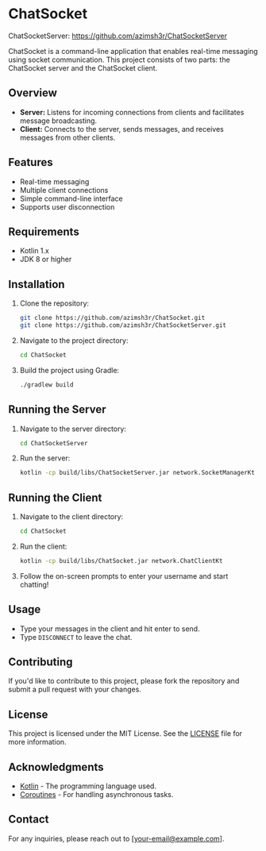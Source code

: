 # ChatSocket

ChatSocketServer: https://github.com/azimsh3r/ChatSocketServer

ChatSocket is a command-line application that enables real-time messaging using socket communication. This project consists of two parts: the ChatSocket server and the ChatSocket client.

## Overview

- **Server:** Listens for incoming connections from clients and facilitates message broadcasting.
- **Client:** Connects to the server, sends messages, and receives messages from other clients.

## Features

- Real-time messaging
- Multiple client connections
- Simple command-line interface
- Supports user disconnection

## Requirements

- Kotlin 1.x
- JDK 8 or higher

## Installation

1. Clone the repository:
    ```bash
    git clone https://github.com/azimsh3r/ChatSocket.git
    git clone https://github.com/azimsh3r/ChatSocketServer.git
    ```

2. Navigate to the project directory:
    ```bash
    cd ChatSocket
    ```

3. Build the project using Gradle:
    ```bash
    ./gradlew build
    ```

## Running the Server

1. Navigate to the server directory:
    ```bash
    cd ChatSocketServer
    ```

2. Run the server:
    ```bash
    kotlin -cp build/libs/ChatSocketServer.jar network.SocketManagerKt
    ```

## Running the Client

1. Navigate to the client directory:
    ```bash
    cd ChatSocket
    ```

2. Run the client:
    ```bash
    kotlin -cp build/libs/ChatSocket.jar network.ChatClientKt
    ```

3. Follow the on-screen prompts to enter your username and start chatting!

## Usage

- Type your messages in the client and hit enter to send.
- Type `DISCONNECT` to leave the chat.

## Contributing

If you'd like to contribute to this project, please fork the repository and submit a pull request with your changes.

## License

This project is licensed under the MIT License. See the [LICENSE](LICENSE) file for more information.

## Acknowledgments

- [Kotlin](https://kotlinlang.org/) - The programming language used.
- [Coroutines](https://kotlinlang.org/docs/coroutines-overview.html) - For handling asynchronous tasks.

## Contact

For any inquiries, please reach out to [your-email@example.com].
